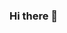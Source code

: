 ### Hi there 👋

<!--
**bartpiasek/bartpiasek** is a ✨ _special_ ✨ repository because its `README.md` (this file) appears on your GitHub profile.

hello i'm a self-taught python coder. Currently I am focusing on the Django framework and REST API. I also have a basic understanding of JavaScript and React. I am looking for my first job as a Junior Python Developer. I spend about 6-7 hours a day developing my programming skills, I am a time management freak:wink:

I am currently working on one large project:
:heavy_multiplication_x:simple e-commerce, with user authorization and cookies
:heavy_multiplication_x:home page with blog
:heavy_multiplication_x:newsletter
I also plan to connect the spoonacular API

